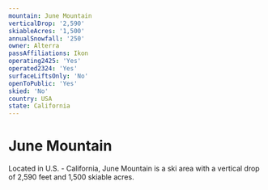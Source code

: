 ```yaml
---
mountain: June Mountain
verticalDrop: '2,590'
skiableAcres: '1,500'
annualSnowfall: '250'
owner: Alterra
passAffiliations: Ikon
operating2425: 'Yes'
operated2324: 'Yes'
surfaceLiftsOnly: 'No'
openToPublic: 'Yes'
skied: 'No'
country: USA
state: California
---
```


# June Mountain

Located in U.S. - California, June Mountain is a ski area with a vertical drop of 2,590 feet and 1,500 skiable acres.
